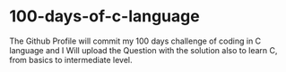 # 100-days-of-c-language
The Github Profile will commit my 100 days challenge of coding in C language and I Will upload the Question with the solution also to learn C, from basics to intermediate level.
